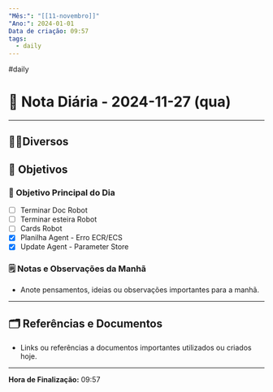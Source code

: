 ```yaml
---
"Mês:": "[[11-novembro]]"
"Ano:": 2024-01-01
Data de criação: 09:57
tags:
  - daily
---
```

#daily
# 📅 Nota Diária - 2024-11-27 (qua)
---
## 🤝🏻Diversos

## 🌄 Objetivos
### 🎯 Objetivo Principal do Dia
- [ ] Terminar Doc Robot
- [ ] Terminar esteira Robot
- [ ] Cards Robot
- [x] Planilha Agent - Erro ECR/ECS
- [x] Update Agent - Parameter Store

### 🗒️ Notas e Observações da Manhã
- Anote pensamentos, ideias ou observações importantes para a manhã.
---
## 🗂️ Referências e Documentos
- Links ou referências a documentos importantes utilizados ou criados hoje.

---

**Hora de Finalização:** 09:57
